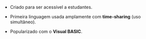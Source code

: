 
- Criado para ser acessível a estudantes.
    
- Primeira linguagem usada amplamente com **time-sharing** (uso simultâneo).
    
- Popularizado com o **Visual BASIC**.